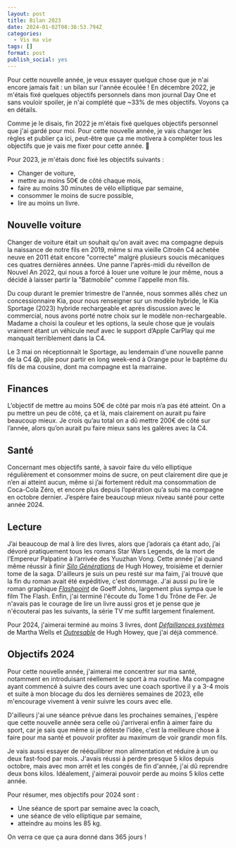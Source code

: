 ```yaml
---
layout: post
title: Bilan 2023
date: 2024-01-02T08:38:53.794Z
categories:
  - Vis ma vie
tags: []
format: post
publish_social: yes
---
```

Pour cette nouvelle année, je veux essayer quelque chose que je n'ai encore jamais fait : un bilan sur l'année écoulée ! En décembre 2022, je m'étais fixé quelques objectifs personnels dans mon journal Day One et sans vouloir spoiler, je n'ai complété que ~33% de mes objectifs. Voyons ça en détails.<!--more-->

Comme je le disais, fin 2022 je m'étais fixé quelques objectifs personnel que j'ai gardé pour moi. Pour cette nouvelle année, je vais changer les règles et publier ça ici, peut-être que ça me motivera à compléter tous les objectifs que je vais me fixer pour cette année. 🤞

Pour 2023, je m'étais donc fixé les objectifs suivants :

* Changer de voiture,
* mettre au moins 50€ de côté chaque mois,
* faire au moins 30 minutes de vélo elliptique par semaine,
* consommer le moins de sucre possible,
* lire au moins un livre.

## Nouvelle voiture

Changer de voiture était un souhait qu'on avait avec ma compagne depuis la naissance de notre fils en 2019, même si ma vieille Citroën C4 achetée neuve en 2011 était encore "correcte" malgré plusieurs soucis mécaniques ces quatres dernières années. Une panne l'après-midi du réveillon de Nouvel An 2022, qui nous a forcé à louer une voiture le jour même, nous a décidé à laisser partir la "Batmobile" comme l'appelle mon fils. 

Du coup durant le premier trimestre de l'année, nous sommes allés chez un concessionnaire Kia, pour nous renseigner sur un modèle hybride, le Kia Sportage (2023) hybride rechargeable et après discussion avec le commercial, nous avons porté notre choix sur le modèle non-rechargeable. Madame a choisi la couleur et les options, la seule chose que je voulais vraiment étant un véhicule neuf avec le support d’Apple CarPlay qui me manquait terriblement dans la C4.

Le 3 mai on réceptionnait le Sportage, au lendemain d'une nouvelle panne de la C4 😱, pile pour partir en long week-end à Orange pour le baptême du fils de ma cousine, dont ma compagne est la marraine. 

## Finances

L’objectif de mettre au moins 50€ de côté par mois n’a pas été atteint. On a pu mettre un peu de côté, ça et là, mais clairement on aurait pu faire beaucoup mieux. Je crois qu’au total on a dû mettre 200€ de côté sur l’année, alors qu’on aurait pu faire mieux sans les galères avec la C4.

## Santé

Concernant mes objectifs santé, à savoir faire du vélo elliptique régulièrement et consommer moins de sucre, on peut clairement dire que je n’en ai atteint aucun, même si j’ai fortement réduit ma consommation de Coca-Cola Zéro, et encore plus depuis l’opération qu’a subi ma compagne en octobre dernier. J’espère faire beaucoup mieux niveau santé pour cette année 2024.

## Lecture

J’ai beaucoup de mal à lire des livres, alors que j’adorais ça étant ado, j’ai dévoré pratiquement tous les romans Star Wars Legends, de la mort de l’Empereur Palpatine à l’arrivée des Yuuzhan Vong. Cette année j'ai quand même réussir à finir *[Silo Générations](https://www.goodreads.com/book/show/49443465-silo-g-n-rations)* de Hugh Howey, troisième et dernier tome de la saga. D'ailleurs je suis un peu resté sur ma faim, j'ai trouvé que la fin du roman avait été expéditive, c'est dommage. J'ai aussi pu lire le roman graphique *[Flashpoint](https://www.goodreads.com/book/show/62241455-urban-comics-nomad)* de Goeff Johns, largement plus sympa que le film The Flash. Enfin, j'ai terminé l'écoute du Tome 1 du Trône de Fer. Je n'avais pas le courage de lire un livre aussi gros et je pense que je n'écouterai pas les suivants, la série TV me suffit largement finalement.

Pour 2024, j'aimerai terminé au moins 3 livres, dont *[Défaillances systèmes](https://www.goodreads.com/book/show/45313055-d-faillances-syst-mes)* de Martha Wells et *[Outresable](https://www.goodreads.com/book/show/52530301-outresable)* de Hugh Howey, que j'ai déjà commencé.

## Objectifs 2024

Pour cette nouvelle année, j'aimerai me concentrer sur ma santé, notamment en introduisant réellement le sport à ma routine. Ma compagne ayant commencé à suivre des cours avec une coach sportive il y a 3-4 mois et suite à mon blocage du dos les dernières semaines de 2023, elle m'encourage vivement à venir suivre les cours avec elle. 

D'ailleurs j'ai une séance prévue dans les prochaines semaines, j'espère que cette nouvelle année sera celle où j'arriverai enfin à aimer faire du sport, car je sais que même si je déteste l'idée, c'est la meilleure chose à faire pour ma santé et pouvoir profiter au maximum de voir grandir mon fils. 

Je vais aussi essayer de rééquilibrer mon alimentation et réduire à un ou deux fast-food par mois. J'avais réussi à perdre presque 5 kilos depuis octobre, mais avec mon arrêt et les congés de fin d'année, j'ai dû reprendre deux bons kilos. Idéalement, j'aimerai pouvoir perde au moins 5 kilos cette année.

Pour résumer, mes objectifs pour 2024 sont :

* Une séance de sport par semaine avec la coach,
* une séance de vélo elliptique par semaine,
* atteindre au moins les 85 kg.

On verra ce que ça aura donné dans 365 jours !
